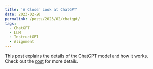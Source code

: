 ```yaml
---
title: 'A Closer Look at ChatGPT'
date: 2023-02-20
permalink: /posts/2023/02/chatgpt/
tags:
  - ChatGPT
  - LLM
  - InstructGPT
  - Alignment
---
```


This post explains the details of the ChatGPT model and how it works. Check out the [post](https://zhuanlan.zhihu.com/p/603871569) for more details.